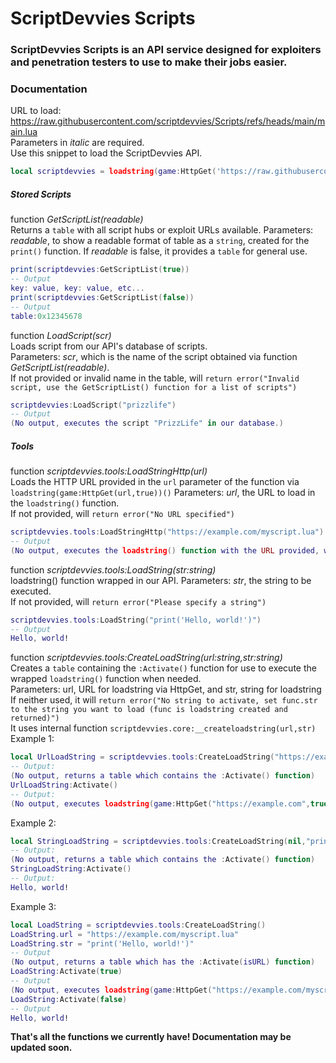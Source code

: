 # ScriptDevvies Scripts
### ScriptDevvies Scripts is an API service designed for exploiters and penetration testers to use to make their jobs easier.

### Documentation
URL to load: https://raw.githubusercontent.com/scriptdevvies/Scripts/refs/heads/main/main.lua<br>
Parameters in *italic* are required.<br>
Use this snippet to load the ScriptDevvies API.
```lua
local scriptdevvies = loadstring(game:HttpGet('https://raw.githubusercontent.com/scriptdevvies/Scripts/refs/heads/main/main.lua',true))()
```

##### Stored Scripts

function *GetScriptList(readable)*<br>
Returns a `table` with all script hubs or exploit URLs available.
Parameters: *readable*, to show a readable format of table as a `string`, created for the `print()` function.
If *readable* is false, it provides a `table` for general use.
```lua
print(scriptdevvies:GetScriptList(true))
-- Output
key: value, key: value, etc...
print(scriptdevvies:GetScriptList(false))
-- Output
table:0x12345678
```

function *LoadScript(scr)*<br>
Loads script from our API's database of scripts.<br>
Parameters: *scr*, which is the name of the script obtained via function *GetScriptList(readable)*.<br>
If not provided or invalid name in the table, will `return error("Invalid script, use the GetScriptList() function for a list of scripts")`
```lua
scriptdevvies:LoadScript("prizzlife")
-- Output
(No output, executes the script "PrizzLife" in our database.)
```

##### Tools

function *scriptdevvies.tools:LoadStringHttp(url)*<br>
Loads the HTTP URL provided in the `url` parameter of the function via `loadstring(game:HttpGet(url,true))()`
Parameters: *url*, the URL to load in the `loadstring()` function.<br>
If not provided, will `return error("No URL specified")`
```lua
scriptdevvies.tools:LoadStringHttp("https://example.com/myscript.lua")
-- Output
(No output, executes the loadstring() function with the URL provided, which is https://example.com/myscript.lua)
```

function *scriptdevvies.tools:LoadString(str:string)*<br>
loadstring() function wrapped in our API.
Parameters: *str*, the string to be executed.<br>
If not provided, will `return error("Please specify a string")`
```lua
scriptdevvies.tools:LoadString("print('Hello, world!')")
-- Output
Hello, world!
```

function *scriptdevvies.tools:CreateLoadString(url:string,str:string)*<br>
Creates a `table` containing the `:Activate()` function for use to execute the wrapped `loadstring()` function when needed.<br>
Parameters: url, URL for loadstring via HttpGet, and str, string for loadstring<br>
If neither used, it will `return error("No string to activate, set func.str to the string you want to load (func is loadstring created and returned)")`<br>
It uses internal function `scriptdevvies.core:__createloadstring(url,str)`<br>
Example 1:
```lua
local UrlLoadString = scriptdevvies.tools:CreateLoadString("https://example.com/myscript.lua")
-- Output:
(No output, returns a table which contains the :Activate() function)
UrlLoadString:Activate()
-- Output:
(No output, executes loadstring(game:HttpGet("https://example.com",true))())
```
Example 2:
```lua
local StringLoadString = scriptdevvies.tools:CreateLoadString(nil,"print('Hello, world!')")
-- Output:
(No output, returns a table which contains the :Activate() function)
StringLoadString:Activate()
-- Output:
Hello, world!
```
Example 3:
```lua
local LoadString = scriptdevvies.tools:CreateLoadString()
LoadString.url = "https://example.com/myscript.lua"
LoadString.str = "print('Hello, world!')"
-- Output
(No output, returns a table which has the :Activate(isURL) function)
LoadString:Activate(true)
-- Output
(No output, executes loadstring(game:HttpGet("https://example.com/myscript.lua",true))())
LoadString:Activate(false)
-- Output
Hello, world!
```

**That's all the functions we currently have! Documentation may be updated soon.**
